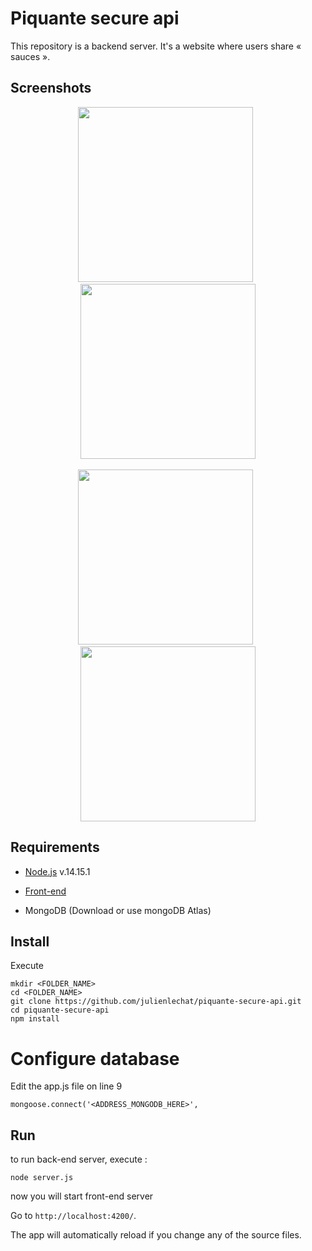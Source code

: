 # Piquante secure api

This repository is a backend server.
It's a website where users share « sauces ».

## Screenshots

<div align="center">
    <img src="https://github.com/julienlechat/piquante-secure-api/blob/main/screenshots/add.png?raw=true" height="280px"</img>
    <img height="0" width="4px">
    <img src="https://github.com/julienlechat/piquante-secure-api/blob/main/screenshots/home.png?raw=true" height="280px"</img>
</div><br />
<div align="center">
  <img src="https://github.com/julienlechat/piquante-secure-api/blob/main/screenshots/login.png?raw=true" height="280px"</img>
  <img height="0" width="4px">
    <img src="https://github.com/julienlechat/piquante-secure-api/blob/main/screenshots/sauce.png?raw=true" height="280px"</img>
</div>


## Requirements

- [Node.js](https://nodejs.org/fr/download/releases/) v.14.15.1

- [Front-end](https://github.com/OpenClassrooms-Student-Center/dwj-projet6)

- MongoDB (Download or use mongoDB Atlas)


## Install

Execute

```Shell
mkdir <FOLDER_NAME>
cd <FOLDER_NAME>
git clone https://github.com/julienlechat/piquante-secure-api.git
cd piquante-secure-api
npm install
```

# Configure database

Edit the app.js file on line 9

```Shell
mongoose.connect('<ADDRESS_MONGODB_HERE>',
```

## Run

to run back-end server, execute :

```Shell
node server.js
```

now you will start front-end server

Go to `http://localhost:4200/`.

The app will automatically reload if you change any of the source files.
